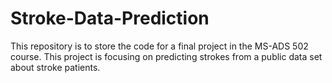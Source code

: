# Stroke-Data-Prediction

This repository is to store the code for a final project in the MS-ADS 502 course.  This project is focusing on predicting strokes from a public data set about stroke patients.
